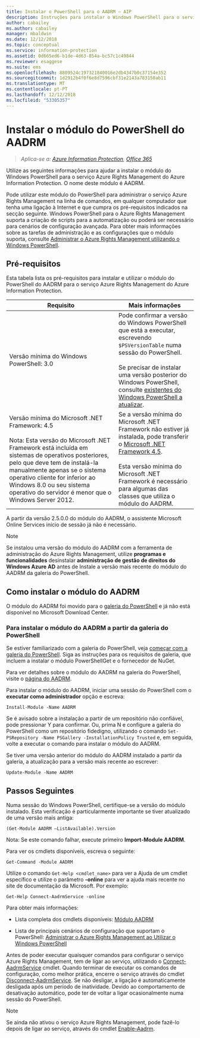 ```yaml
---
title: Instalar o PowerShell para o AADRM – AIP
description: Instruções para instalar o Windows PowerShell para o serviço Azure Rights Management do Azure Information Protection. O nome deste módulo é AADRM.
author: cabailey
ms.author: cabailey
manager: mbaldwin
ms.date: 12/12/2018
ms.topic: conceptual
ms.service: information-protection
ms.assetid: 0d665ed6-b1de-4d63-854a-bc57c1c49844
ms.reviewer: esaggese
ms.suite: ems
ms.openlocfilehash: 8809524c197321840016e2db4347b0c37154e352
ms.sourcegitcommit: 1d2912b4f0f6e8d7596cbf31e2143a783158ab11
ms.translationtype: MT
ms.contentlocale: pt-PT
ms.lasthandoff: 12/12/2018
ms.locfileid: "53305357"
---
```

# <a name="installing-the-aadrm-powershell-module"></a>Instalar o módulo do PowerShell do AADRM

>*Aplica-se a: [Azure Information Protection](https://azure.microsoft.com/pricing/details/information-protection), [Office 365](https://download.microsoft.com/download/E/C/F/ECF42E71-4EC0-48FF-AA00-577AC14D5B5C/Azure_Information_Protection_licensing_datasheet_EN-US.pdf)*

Utilize as seguintes informações para ajudar a instalar o módulo do Windows PowerShell para o serviço Azure Rights Management do Azure Information Protection. O nome deste módulo é AADRM.

Pode utilizar este módulo do PowerShell para administrar o serviço Azure Rights Management na linha de comandos, em qualquer computador que tenha uma ligação à Internet e que cumpra os pré-requisitos indicados na secção seguinte. Windows PowerShell para o Azure Rights Management suporta a criação de scripts para a automatização ou poderá ser necessário para cenários de configuração avançada. Para obter mais informações sobre as tarefas de administração e as configurações que o módulo suporta, consulte [Administrar o Azure Rights Management utilizando o Windows PowerShell](administer-powershell.md).

## <a name="prerequisites"></a>Pré-requisitos
Esta tabela lista os pré-requisitos para instalar e utilizar o módulo do PowerShell do AADRM para o serviço Azure Rights Management do Azure Information Protection.

|Requisito|Mais informações|
|---------------|--------------------|
|Versão mínima do Windows PowerShell: 3.0|Pode confirmar a versão do Windows PowerShell que está a executar, escrevendo `$PSVersionTable` numa sessão do PowerShell. <br /><br /> Se precisar de instalar uma versão posterior do Windows PowerShell, consulte [existentes do Windows PowerShell a atualizar](/powershell/scripting/setup/installing-windows-powershell#upgrading-existing-windows-powershell).|
|Versão mínima do Microsoft .NET Framework: 4.5<br /><br />Nota: Esta versão do Microsoft .NET Framework está incluída em sistemas de operativos posteriores, pelo que deve tem de instalá-la manualmente apenas se o sistema operativo cliente for inferior ao Windows 8.0 ou seu sistema operativo do servidor é menor que o Windows Server 2012.|Se a versão mínima do Microsoft .NET Framework não estiver já instalada, pode transferir o [Microsoft .NET Framework 4.5](https://www.microsoft.com/download/details.aspx?id=30653).<br /><br />Esta versão mínima do Microsoft .NET Framework é necessário para algumas das classes que utiliza o módulo do AADRM.|

A partir da versão 2.5.0.0 do módulo do AADRM, o assistente Microsoft Online Services início de sessão já não é necessário.

> [!NOTE]
> 
> Se instalou uma versão do módulo do AADRM com a ferramenta de administração do Azure Rights Management, utilize **programas e funcionalidades** desinstalar **administração de gestão de direitos do Windows Azure AD** antes de Instale a versão mais recente do módulo do AADRM da galeria do PowerShell.


## <a name="how-to-install-the-aadrm-module"></a>Como instalar o módulo do AADRM

O módulo do AADRM foi movido para o [galeria do PowerShell](/powershell/gallery/readme) e já não está disponível no Microsoft Download Center. 

### <a name="to-install-the-aadrm-module-from-the-powershell-gallery"></a>Para instalar o módulo do AADRM a partir da galeria do PowerShell

Se estiver familiarizado com a galeria do PowerShell, veja [começar com a galeria do PowerShell](/powershell/gallery/psgallery/psgallery_gettingstarted). Siga as instruções para os requisitos de galeria, que incluem a instalar o módulo PowerShellGet e o fornecedor de NuGet.

Para ver detalhes sobre o módulo do AADRM na galeria do PowerShell, visite o [página do AADRM](https://www.powershellgallery.com/packages/AADRM).

Para instalar o módulo do AADRM, iniciar uma sessão do PowerShell com o **executar como administrador** opção e escreva:

    Install-Module -Name AADRM

Se é avisado sobre a instalação a partir de um repositório não confiável, pode pressionar Y para confirmar. Ou, prima N e configure a galeria do PowerShell como um repositório fidedigno, utilizando o comando `Set-PSRepository -Name PSGallery -InstallationPolicy Trusted` e, em seguida, volte a executar o comando para instalar o módulo do AADRM.  

Se tiver uma versão anterior do módulo do AADRM instalado a partir da galeria, a atualização para a versão mais recente ao escrever:

    Update-Module -Name AADRM


## <a name="next-steps"></a>Passos Seguintes
Numa sessão do Windows PowerShell, certifique-se a versão do módulo instalado. Esta verificação é particularmente importante se tiver atualizado de uma versão mais antiga:

```
(Get-Module AADRM –ListAvailable).Version
```

Nota: Se este comando falhar, execute primeiro **Import-Module AADRM**.

Para ver os cmdlets disponíveis, escreva o seguinte:

```
Get-Command -Module AADRM
```

Utilize o comando `Get-Help <cmdlet_name>` para ver a Ajuda de um cmdlet específico e utilize o parâmetro **-online** para ver a ajuda mais recente no site de documentação da Microsoft. Por exemplo:

```
Get-Help Connect-AadrmService -online
```

Para obter mais informações:

-   Lista completa dos cmdlets disponíveis: [Módulo AADRM](/powershell/aadrm/vlatest/rightsmanagement)

-   Lista de principais cenários de configuração que suportam o PowerShell: [Administrar o Azure Rights Management ao Utilizar o Windows PowerShell](administer-powershell.md)

Antes de poder executar quaisquer comandos para configurar o serviço Azure Rights Management, tem de ligar ao serviço, utilizando o [Connect-AadrmService](/powershell/aadrm/vlatest/connect-aadrmservice) cmdlet. Quando terminar de executar os comandos de configuração, como melhor prática, encerre o serviço através do cmdlet [Disconnect-AadrmService](/powershell/aadrm/vlatest/disconnect-aadrmservice). Se não desligar, a ligação é automaticamente desligada após um período de inatividade. Devido ao comportamento de desativação automático, pode ter de voltar a ligar ocasionalmente numa sessão do PowerShell. 

> [!NOTE]
> Se ainda não ativou o serviço Azure Rights Management, pode fazê-lo depois de ligar ao serviço, através do cmdlet [Enable-Aadrm](/powershell/aadrm/vlatest/enable-aadrm).

